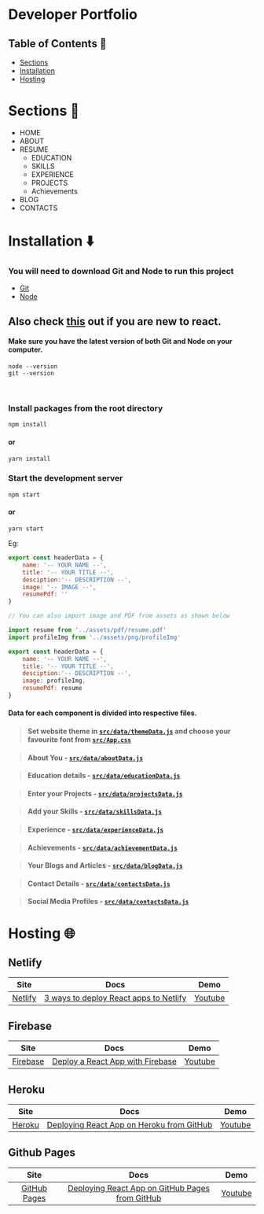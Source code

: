 # Developer Portfolio 


## Table of Contents :scroll:
- [Sections](#sections-bookmark)
- [Installation](#installation-arrow_down)
- [Hosting](#hosting-globe_with_meridians)




# Sections :bookmark:
- HOME
- ABOUT
- RESUME
    - EDUCATION
    - SKILLS
    - EXPERIENCE
    - PROJECTS 
    - Achievements 
- BLOG
- CONTACTS 



# Installation :arrow_down:
### You will need to download Git and Node to run this project

- [Git](https://git-scm.com/downloads)
- [Node](https://nodejs.org/en/download/)

## Also check [this](https://reactjs.org/docs/create-a-new-react-app.html) out if you are new to react.

#### Make sure you have the latest version of both Git and Node on your computer.

```
node --version
git --version
```

<br />


### Install packages from the root directory
```
npm install
```
#### or
```
yarn install
```
### Start the development server
```
npm start
```
#### or
```
yarn start
```



Eg:
```javascript
export const headerData = {
    name: '-- YOUR NAME --',
    title: '-- YOUR TITLE --',
    desciption:'-- DESCRIPTION --',
    image: '-- IMAGE --',
    resumePdf: ''
}

// You can also import image and PDF from assets as shown below

import resume from '../assets/pdf/resume.pdf'
import profileImg from '../assets/png/profileImg'

export const headerData = {
    name: '-- YOUR NAME --',
    title: '-- YOUR TITLE --',
    desciption:'-- DESCRIPTION --',
    image: profileImg,
    resumePdf: resume
}
```

#### Data for each component is divided into respective files.
>#### Set website theme in [`src/data/themeData.js`](https://github.com/suryansaravanan/portfolio/blob/master/src/data/themeData.js) and choose your favourite font from [`src/App.css`](https://github.com/suryansaravanan/portfolio/blob/master/src/App.css)

> #### About You - [`src/data/aboutData.js`](https://github.com/suryansaravanan/portfolio/blob/master/src/data/aboutData.js)

> #### Education details - [`src/data/educationData.js`](https://github.com/suryansaravanan/portfolio/blob/master/src/data/educationData.js) 

> #### Enter your Projects - [`src/data/projectsData.js`](https://github.com/suryansaravanan/portfolio/blob/master/src/data/projectsData.js)

> #### Add your Skills - [`src/data/skillsData.js`](https://github.com/suryansaravanan/portfolio/blob/master/src/data/skillsData.js)

> #### Experience - [`src/data/experienceData.js`](https://github.com/suryansaravanan/portfolio/blob/master/src/data/experienceData.js)

> #### Achievements - [`src/data/achievementData.js`](https://github.com/suryansaravanan/portfolio/blob/master/src/data/achievementData.js)

> #### Your Blogs and Articles - [`src/data/blogData.js`](https://github.com/suryansaravanan/portfolio/blob/master/src/data/blogData.js)

> #### Contact Details - [`src/data/contactsData.js`](https://github.com/suryansaravanan/portfolio/blob/master/src/data/contactsData.js)

> #### Social Media Profiles - [`src/data/contactsData.js`](https://github.com/suryansaravanan/portfolio/blob/master/src/data/socialsData.js)


# Hosting :globe_with_meridians:
## Netlify
| Site   | Docs  | Demo  |
| :-------------: |:-------------: |:-------------: |
| [Netlify](https://www.netlify.com/) | [3 ways to deploy React apps to Netlify](https://blog.logrocket.com/3-ways-to-deploy-react-apps-to-netlify/) | [Youtube](https://www.youtube.com/watch?v=sGBdp9r2GSg) |

## Firebase
| Site   | Docs  | Demo  |
| :-------------: |:-------------: |:-------------: |
| [Firebase](https://firebase.google.com/docs/hosting) | [Deploy a React App with Firebase](https://medium.com/swlh/how-to-deploy-a-react-app-with-firebase-hosting-98063c5bf425) | [Youtube](https://www.youtube.com/watch?v=1wZw7RvXPRU) |


## Heroku
| Site   | Docs  | Demo  |
| :-------------: |:-------------: |:-------------: |
| [Heroku](https://www.heroku.com/) | [Deploying React App on Heroku from GitHub](https://medium.com/make-it-heady/deploying-create-react-app-on-heroku-from-github-49447561f670) | [Youtube](https://www.youtube.com/watch?v=dn4mmfbletg) |

## Github Pages
| Site   | Docs  | Demo  |
| :-------------: |:-------------: |:-------------: |
| [GitHub Pages](https://pages.github.com/) | [Deploying React App on GitHub Pages from GitHub](https://create-react-app.dev/docs/deployment/#github-pages) | [Youtube](https://youtu.be/F8s4Ng-re0E) |



